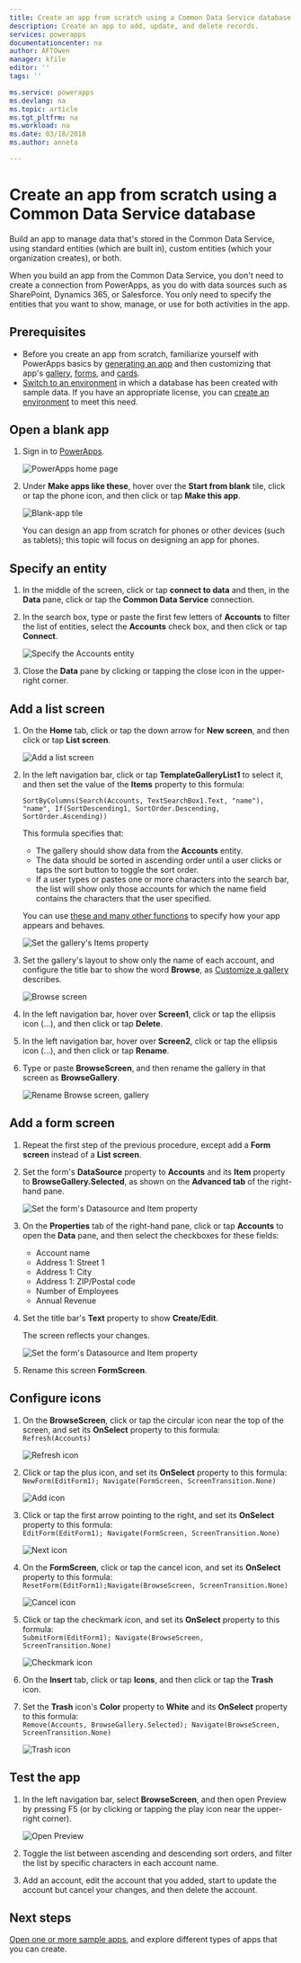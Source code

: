 ```yaml
---
title: Create an app from scratch using a Common Data Service database | Microsoft Docs
description: Create an app to add, update, and delete records.
services: powerapps
documentationcenter: na
author: AFTOwen
manager: kfile
editor: ''
tags: ''

ms.service: powerapps
ms.devlang: na
ms.topic: article
ms.tgt_pltfrm: na
ms.workload: na
ms.date: 03/18/2018
ms.author: anneta

---
```

# Create an app from scratch using a Common Data Service database
Build an app to manage data that's stored in the Common Data Service, using standard entities (which are built in), custom entities (which your organization creates), or both.

When you build an app from the Common Data Service, you don't need to create a connection from PowerApps, as you do with data sources such as SharePoint, Dynamics 365, or Salesforce. You only need to specify the entities that you want to show, manage, or use for both activities in the app.

## Prerequisites
- Before you create an app from scratch, familiarize yourself with PowerApps basics by [generating an app](data-platform-create-app.md) and then customizing that app's [gallery](customize-layout-sharepoint.md), [forms](customize-forms-sharepoint.md), and [cards](customize-card.md).
- [Switch to an environment](working-with-environments.md) in which a database has been created with sample data. If you have an appropriate license, you can [create an environment](../../administrator/create-environment.md) to meet this need.

## Open a blank app
1. Sign in to [PowerApps](http://web.powerapps.com).

	![PowerApps home page](./media/data-platform-create-app-scratch/sign-in.png)

1. Under **Make apps like these**, hover over the **Start from blank** tile, click or tap the phone icon, and then click or tap **Make this app**.

	![Blank-app tile](./media/data-platform-create-app-scratch/blank-app.png)

	You can design an app from scratch for phones or other devices (such as tablets); this topic will focus on designing an app for phones.

## Specify an entity
1. In the middle of the screen, click or tap **connect to data** and then, in the **Data** pane, click or tap the **Common Data Service** connection.

1. In the search box, type or paste the first few letters of **Accounts** to filter the list of entities, select the **Accounts** check box, and then click or tap **Connect**.

	![Specify the Accounts entity](./media/data-platform-create-app-scratch/cds-connect.png)

1. Close the **Data** pane by clicking or tapping the close icon in the upper-right corner.

## Add a list screen
1. On the **Home** tab, click or tap the down arrow for **New screen**, and then click or tap **List screen**.

	![Add a list screen](./media/data-platform-create-app-scratch/list-screen.png)

1. In the left navigation bar, click or tap **TemplateGalleryList1** to select it, and then set the value of the **Items** property to this formula:

	`SortByColumns(Search(Accounts, TextSearchBox1.Text, "name"), "name", If(SortDescending1, SortOrder.Descending, SortOrder.Ascending))`

	This formula specifies that:

	- The gallery should show data from the **Accounts** entity.
	- The data should be sorted in ascending order until a user clicks or taps the sort button to toggle the sort order.
	- If a user types or pastes one or more characters into the search bar, the list will show only those accounts for which the name field contains the characters that the user specified.

	You can use [these and many other functions](formula-reference.md) to specify how your app appears and behaves.

	![Set the gallery's Items property](./media/data-platform-create-app-scratch/gallery-items.png)

1. Set the gallery's layout to show only the name of each account, and configure the title bar to show the word **Browse**, as [Customize a gallery](customize-layout-sharepoint.md) describes.

	![Browse screen](./media/data-platform-create-app-scratch/final-browse.png)

1. In the left navigation bar, hover over **Screen1**, click or tap the ellipsis icon (...), and then click or tap **Delete**.

1. In the left navigation bar, hover over **Screen2**, click or tap the ellipsis icon (...), and then click or tap **Rename**.

1. Type or paste **BrowseScreen**, and then rename the gallery in that screen as **BrowseGallery**.

	![Rename Browse screen, gallery](./media/data-platform-create-app-scratch/rename-browse.png)

## Add a form screen
1. Repeat the first step of the previous procedure, except add a **Form screen** instead of a **List screen**.

1. Set the form's **DataSource** property to **Accounts** and its **Item** property to **BrowseGallery.Selected**, as shown on the **Advanced tab** of the right-hand pane.

	![Set the form's Datasource and Item property](./media/data-platform-create-app-scratch/form-datasource.png)

1. On the **Properties** tab of the right-hand pane, click or tap **Accounts** to open the **Data** pane, and then select the checkboxes for these fields:

	- Account name
	- Address 1: Street 1
	- Address 1: City
	- Address 1: ZIP/Postal code
	- Number of Employees
	- Annual Revenue

1. Set the title bar's **Text** property to show **Create/Edit**.

	The screen reflects your changes.

	![Set the form's Datasource and Item property](./media/data-platform-create-app-scratch/field-list.png)

1. Rename this screen **FormScreen**.

## Configure icons
1. On the **BrowseScreen**, click or tap the circular icon near the top of the screen, and set its **OnSelect** property to this formula:<br>
`Refresh(Accounts)`

	![Refresh icon](./media/data-platform-create-app-scratch/refresh-icon.png)

1. Click or tap the plus icon, and set its **OnSelect** property to this formula:<br>
`NewForm(EditForm1); Navigate(FormScreen, ScreenTransition.None)`

	![Add icon](./media/data-platform-create-app-scratch/plus-icon.png)

1. Click or tap the first arrow pointing to the right, and set its **OnSelect** property to this formula:<br>
`EditForm(EditForm1); Navigate(FormScreen, ScreenTransition.None)`

	![Next icon](./media/data-platform-create-app-scratch/next-icon.png)

1. On the **FormScreen**, click or tap the cancel icon, and set its **OnSelect** property to this formula:<br>
`ResetForm(EditForm1);Navigate(BrowseScreen, ScreenTransition.None)`

	![Cancel icon](./media/data-platform-create-app-scratch/cancel-icon.png)

1. Click or tap the checkmark icon, and set its **OnSelect** property to this formula:<br>
`SubmitForm(EditForm1); Navigate(BrowseScreen, ScreenTransition.None)`

	![Checkmark icon](./media/data-platform-create-app-scratch/checkmark-icon.png)

1. On the **Insert** tab, click or tap **Icons**, and then click or tap the **Trash** icon.

1. Set the **Trash** icon's **Color** property to **White** and its **OnSelect** property to this formula:<br>
`Remove(Accounts, BrowseGallery.Selected); Navigate(BrowseScreen, ScreenTransition.None)`

	![Trash icon](./media/data-platform-create-app-scratch/trash-icon.png)

## Test the app
1. In the left navigation bar, select **BrowseScreen**, and then open Preview by pressing F5 (or by clicking or tapping the play icon near the upper-right corner).

	![Open Preview](./media/data-platform-create-app-scratch/open-preview.png)

1. Toggle the list between ascending and descending sort orders, and filter the list by specific characters in each account name.

1. Add an account, edit the account that you added, start to update the account but cancel your changes, and then delete the account.

## Next steps
[Open one or more sample apps](open-and-run-a-sample-app.md), and explore different types of apps that you can create.

